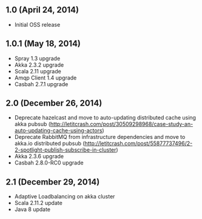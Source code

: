 ## 1.0 (April 24, 2014)
* Initial OSS release

## 1.0.1 (May 18, 2014)
* Spray 1.3 upgrade
* Akka 2.3.2 upgrade
* Scala 2.11 upgrade
* Amqp Client 1.4 upgrade
* Casbah 2.7.1 upgrade

## 2.0 (December 26, 2014)
* Deprecate hazelcast and move to auto-updating distributed cache using akka pubsub (http://letitcrash.com/post/30509298968/case-study-an-auto-updating-cache-using-actors)
* Deprecate RabbitMQ from infrastructure dependencies and move to akka.io distributed pubsub (http://letitcrash.com/post/55877737496/2-2-spotlight-publish-subscribe-in-cluster)
* Akka 2.3.6 upgrade
* Casbah 2.8.0-RC0 upgrade

## 2.1 (December 29, 2014)
* Adaptive Loadbalancing on akka cluster
* Scala 2.11.2 update
* Java 8 update
